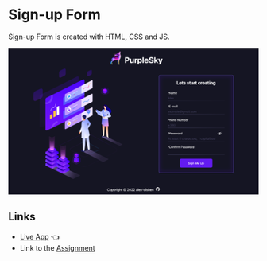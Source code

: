 # Sign-up Form

Sign-up Form is created with HTML, CSS and JS.

![Preview](img/sign-up-form.png)

## Links
- [Live App](https://alex-dishen.github.io/sign-up-form/) :point_left:
- Link to the [Assignment](https://www.theodinproject.com/lessons/node-path-intermediate-html-and-css-sign-up-form)